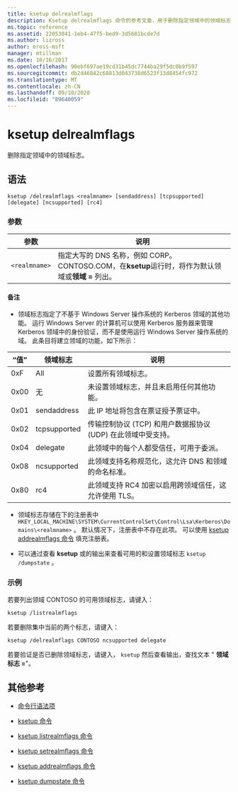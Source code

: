 ```yaml
---
title: ksetup delrealmflags
description: Ksetup delrealmflags 命令的参考文章，用于删除指定领域中的领域标志。
ms.topic: reference
ms.assetid: 22053041-1eb4-47f5-bed9-3d5681bcde7d
ms.author: lizross
author: eross-msft
manager: mtillman
ms.date: 10/16/2017
ms.openlocfilehash: 90ebf697ae19cd31b45dc7744ba29f5dc0b9f597
ms.sourcegitcommit: db2d46842c68813d043738d6523f13d8454fc972
ms.translationtype: MT
ms.contentlocale: zh-CN
ms.lasthandoff: 09/10/2020
ms.locfileid: "89640059"
---
```

# <a name="ksetup-delrealmflags"></a>ksetup delrealmflags

删除指定领域中的领域标志。

## <a name="syntax"></a>语法

```
ksetup /delrealmflags <realmname> [sendaddress] [tcpsupported] [delegate] [ncsupported] [rc4]
```

### <a name="parameters"></a>参数

| 参数 | 说明 |
| --------- | ----------- |
| `<realmname>` | 指定大写的 DNS 名称，例如 CORP。CONTOSO.COM，在**ksetup**运行时，将作为默认领域或**领域 =** 列出。 |

#### <a name="remarks"></a>备注

- 领域标志指定了不基于 Windows Server 操作系统的 Kerberos 领域的其他功能。 运行 Windows Server 的计算机可以使用 Kerberos 服务器来管理 Kerberos 领域中的身份验证，而不是使用运行 Windows Server 操作系统的域。 此条目将建立领域的功能，如下所示：

| “值” | 领域标志 | 说明 |
| ----- | ---------- | ----------- |
| 0xF | All | 设置所有领域标志。 |
| 0x00 | 无 | 未设置领域标志，并且未启用任何其他功能。 |
| 0x01 | sendaddress | 此 IP 地址将包含在票证授予票证中。 |
| 0x02 | tcpsupported | 传输控制协议 (TCP) 和用户数据报协议 (UDP) 在此领域中受支持。 |
| 0x04 | delegate | 此领域中的每个人都受信任，可用于委派。 |
| 0x08 | ncsupported | 此领域支持名称规范化，这允许 DNS 和领域的命名标准。 |
| 0x80 | rc4 | 此领域支持 RC4 加密以启用跨领域信任，这允许使用 TLS。 |

- 领域标志存储在下的注册表中 `HKEY_LOCAL_MACHINE\SYSTEM\CurrentControlSet\Control\Lsa\Kerberos\Domains\<realmname>` 。 默认情况下，注册表中不存在此项。 可以使用 [ksetup addrealmflags 命令](ksetup-addrealmflags.md) 填充注册表。

- 可以通过查看 **ksetup** 或的输出来查看可用的和设置领域标志 `ksetup /dumpstate` 。

### <a name="examples"></a>示例

若要列出领域 CONTOSO 的可用领域标志，请键入：

```
ksetup /listrealmflags
```

若要删除集中当前的两个标志，请键入：

```
ksetup /delrealmflags CONTOSO ncsupported delegate
```

若要验证是否已删除领域标志，请键入， `ksetup` 然后查看输出，查找文本 " **领域标志 =**"。

## <a name="additional-references"></a>其他参考

- [命令行语法项](command-line-syntax-key.md)

- [ksetup 命令](ksetup.md)

- [ksetup listrealmflags 命令](ksetup-listrealmflags.md)

- [ksetup setrealmflags 命令](ksetup-setrealmflags.md)

- [ksetup addrealmflags 命令](ksetup-addrealmflags.md)

- [ksetup dumpstate 命令](ksetup-dumpstate.md)
